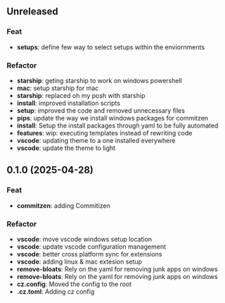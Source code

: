 ## Unreleased

### Feat

- **setups**: define few way to select setups within the enviornments

### Refactor

- **starship**: geting starship to work on windows powershell
- **mac**: setup starship for mac
- **starship**: replaced oh my posh with starship
- **install**: improved installation scripts
- **setup**: improved the code and removed unnecessary files
- **pips**: update the way we install windows packages for commitzen
- **install**: Setup the install packages through yaml to be fully automated
- **features**: wip: executing templates instead of rewriting code
- **vscode**: updating theme to a one installed everywhere
- **vscode**: update the theme to light

## 0.1.0 (2025-04-28)

### Feat

- **commitzen**: adding Commitizen

### Refactor

- **vscode**: move vscode windows setup location
- **vscode**: update vscode configuration management
- **vscode**: better cross platform sync for extensions
- **vscode**: adding linux & mac extesion setup
- **remove-bloats**: Rely on the yaml for removing junk apps on windows
- **remove-bloats**: Rely on the yaml for removing junk apps on windows
- **cz.config**: Moved the config to the root
- **.cz.toml**: Adding cz config
